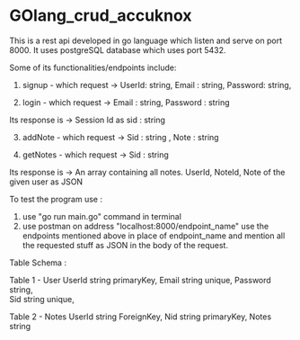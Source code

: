 # GOlang_crud_accuknox
This is a rest api developed in go language which listen and serve on port 8000. It uses postgreSQL database which uses port 5432.

Some of its functionalities/endpoints include:

1) signup - 
which request ->
  UserId:	string, 
	Email	:	string, 
	Password:	string, 
  
2) login - which request -> 
  Email	:	string, 
  Password :	string
  
 Its response is ->
  Session Id as sid   :  string
   
3) addNote - which request -> 
  Sid 	: string	, 
	Note	: string	

4) getNotes - which request ->
  Sid	:	string
 
 Its response is ->
  An array containing all notes. UserId, NoteId, Note of the given user as JSON

To test the program use :
1) use "go run main.go" command in terminal
2) use postman on address
    "localhost:8000/endpoint_name"
use the endpoints mentioned above in place of endpoint_name and mention all the requested stuff as JSON in the body of the request.


Table Schema :

Table 1 - User
UserId		string	primaryKey, 
Email		string 	unique, 
Password	string, 	 
Sid			string	unique, 

Table 2 - Notes
UserId		string	ForeignKey, 
Nid			string	primaryKey, 
Notes		string

